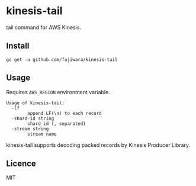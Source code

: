 # kinesis-tail

tail command for AWS Kinesis.

## Install

```
go get -u github.com/fujiwara/kinesis-tail
```

## Usage

Requires `AWS_REGION` environment variable.

```
Usage of kinesis-tail:
  -lf
    	append LF(\n) to each record
  -shard-id string
    	shard id (, separated)
  -stream string
    	stream name
```

kinesis-tail supports decoding packed records by Kinesis Producer Library.

## Licence

MIT

